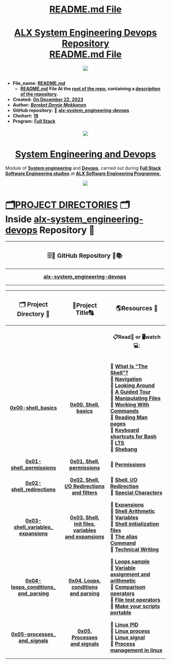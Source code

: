 <H1 align="center", height="1500"> <ins> README.md File </ins> </H1>
<H1 align="center"> <ins>  ALX System Engineering Devops Repository<br> README.md File</ins> </H1>

<p align="center">
  <img src="https://i.ibb.co/VWZxPbx/Repo-alx-system-engineering-devops-Alx-logo.png" />
</p>

##

* **File_name:** [**README.md**](https://github.com/BekaHabesha/alx-system_engineering-devops/blob/master/README.md)
  * [**README.md**](https://github.com/BekaHabesha/alx-system_engineering-devops/blob/master/README.md) **File At the <ins>root of the repo</ins>, containing a <ins>description of the repository</ins>.**
* **Created:** <ins>**On December 22, 2023**</ins>
* **Author:** [***Bereket Dereje Mekkonen***](https://intranet.alxswe.com/users/BereketDerejeMekonnen)
* **GitHub repository:** 📂 [**alx-system_engineering-devops**](https://github.com/BekaHabesha/alx-system_engineering-devops)
* **Chohort:** <ins>**18**</ins>
* **Program:** <ins>**Full Stack**</ins>

###   

<p align="center">
  <img src="https://i.ibb.co/ZV48Drd/Alx-next-generation.png" />
</p>
                     
##

<H1 align="center"> <ins> System Engineering and Devops</ins> </H1>

Module of <ins>**System engineering</ins>** and <ins>**Devops</ins>**, carried out during <ins>**Full Stack Software Engineering studies</ins>** at <ins>**ALX Software Engineering Programme<ins>.**

<p align="center">
  <img src="https://i.ibb.co/Dr7zQyb/alx-do-hard-things.png" />
</p>

###

# <ins> 🗂PROJECT DIRECTORIES</ins> 🗂<br> Inside [**alx-system_engineering-devops**](https://github.com/BekaHabesha/alx-system_engineering-devops) **Repository** :floppy_disk: </H1>



|  |  |  |  |  |  |  | <H3 align="center">🗄💾 GitHub Repository 📀📚 </H3> |  |  |  |  |  |  |  |
| :----: | :----:| :---- | :----: | :----:| :---- | :----: | :----:| :---- | :----: | :----:| :---- | :----: | :----:| :---- |
|   |  |  |  |  |  |  |   |   |   |  |  |  |  |  |
|   |  |  |  |  |  |  |   |   |   |  |  |  |  |  |
|  |  |  |  |  |  |   | [**alx-system_engineering-devops**](https://github.com/BekaHabesha/alx-system_engineering-devops) |  |  |  |  |  |  |  |
|  |  |  |  |  |  |  |   |   |   |  |  |  |  |  |
|  |  |  |  |  |  |  |   |   |   |  |  |  |  |  |

| <H3 align="center">🗂 Project Directory 📁 </H3> | <H3 align="center">📝Project Title🔠</H3> | <H3 align="center">🌎Resources 💎 </H3> | 
| :----: | :----:| :---- |
|   |   |  <H4 align="center">📋Read📖 or 🖥watch💻: </H4> |
|   |   |   |
|   |   |   |
| [**0x00-shell_basics**](https://github.com/BekaHabesha/alx-system_engineering-devops/tree/master/0x00-shell_basics) | [**0x00. Shell, basics**](https://intranet.alxswe.com/projects/205) | 🔹 [**What Is “The Shell”?**](https://intranet.alxswe.com/rltoken/vwO91sqNBgRL03BLu-ueiA)<br>🔸 [**Navigation**](https://intranet.alxswe.com/rltoken/iblidp7yp6i-QpT8rDXHaA)<br> 🔹 [**Looking Around**](https://intranet.alxswe.com/rltoken/xEKUCnQsMH0esQ6fJU5vLA)<br> 🔸 [**A Guided Tour**](https://intranet.alxswe.com/rltoken/HUhQ73fFR1GOC5nb4r-mDw)<br> 🔹 [**Manipulating Files**](https://intranet.alxswe.com/rltoken/olv-1tj4d1LA57Z0PrLNvw)<br> 🔸 [**Working With Commands**](https://intranet.alxswe.com/rltoken/zUtux3Pm0BkvtwXzbTtkmA)<br> 🔹 [**Reading Man pages**](https://intranet.alxswe.com/rltoken/rddGdsqLf8_kRzp12RaD4A)<br> 🔸 [**Keyboard shortcuts for Bash**](https://intranet.alxswe.com/rltoken/AGxMxuS5IeW8VmEvJyhwvw)<br> 🔹 [**LTS**](https://wiki.ubuntu.com/LTS)<br> 🔸 [**Shebang**](https://intranet.alxswe.com/rltoken/cE8ZA3kgEaFhB-IDNv31bQ) |
|   |   |   |
|   |   |   |
| [**0x01-shell_permissions**](https://github.com/BekaHabesha/alx-system_engineering-devops/tree/master/0x01-shell_permissions) | [**0x01. Shell, permissions**](https://intranet.alxswe.com/projects/207) | 🔹 [**Permissions**](https://intranet.alxswe.com/rltoken/aQmRB6ms-SDHUhqY0Rsa3g) |
|   |   |   |
|   |   |   |
| [**0x02-shell_redirections**](https://github.com/BekaHabesha/alx-system_engineering-devops/tree/master/0x02-shell_redirections) | [**0x02. Shell,<br> I/O Redirections <br>and filters**](https://intranet.alxswe.com/projects/208) | 🔹 [**Shell, I/O Redirection**](https://intranet.alxswe.com/rltoken/fGOQQXRKbvOcd1qLRxHzLQ)<br> 🔸 [**Special Characters**](https://intranet.alxswe.com/rltoken/c1pz13vke3HPH0S8iALbtw) |
|   |   |   |
|   |   |   |
| [**0x03-shell_variables_<br>expansions**](https://github.com/BekaHabesha/alx-system_engineering-devops/tree/master/0x03-shell_variables_expansions) | [**0x03. Shell, <br>init files, <br>variables <br>and expansions**](https://intranet.alxswe.com/projects/209) | 🔹 [**Expansions**](https://intranet.alxswe.com/rltoken/oXnzBjLBA9t9dr7WuftdmQ)<br> 🔸 [**Shell Arithmetic**](https://intranet.alxswe.com/rltoken/PLSUQnBcKKU5eEgRfRDlug)<br> 🔹 [**Variables**](https://intranet.alxswe.com/rltoken/SvdGNZJjKsPghzZEhaWu4Q)<br>🔸 [**Shell initialization files**](https://intranet.alxswe.com/rltoken/tqud57kjsSYgDfeZDlwl3g)<br> 🔹 [**The alias Command**](https://intranet.alxswe.com/rltoken/1Z3nYPjmidqQJXcWQ9Fkug)<br> 🔸 [**Technical Writing**](https://intranet.alxswe.com/rltoken/wYrZr3t3DeAE8PpYHYWGiw) |
|   |   |   |
|   |   |   |
| [**0x04-loops_conditions_<br>and_parsing**](https://github.com/BekaHabesha/alx-system_engineering-devops/tree/master/0x04-loops_conditions_and_parsing) | [**0x04. Loops, <br>conditions <br>and parsing**](https://intranet.alxswe.com/projects/251) | 🔹 [**Loops sample**](https://intranet.alxswe.com/rltoken/wT98UJfv_E2tk4yP9PcLLw)<br> 🔸 [**Variable assignment and arithmetic**](https://intranet.alxswe.com/rltoken/olvOKX699pq50rkHRE5cSA)<br> 🔹 [**Comparison operators**](https://intranet.alxswe.com/rltoken/HxohzllkOWh0t4dy_HptIQ)<br> 🔸 [**File test operators**](https://intranet.alxswe.com/rltoken/g8of2ABPEJfCNtPrDQaqVw)<br> 🔹 [**Make your scripts portable**](https://intranet.alxswe.com/rltoken/O0Ay21p7tDhfLMsYbtAKug) |
|   |   |   |
|   |   |   |
| [**0x05-processes_<br>and_signals**](https://github.com/BekaHabesha/alx-system_engineering-devops/tree/master/0x05-processes_and_signals) | [**0x05. Processes <br>and signals**](https://intranet.alxswe.com/projects/255) | 🔹 [**Linux PID**](https://intranet.alxswe.com/rltoken/qVGxUt1QMIV4B4oVrQBlQg)<br> 🔸 [**Linux process**](https://intranet.alxswe.com/rltoken/px2TdWSjVO8i9SB5gHchAw)<br> 🔹 [**Linux signal**](https://intranet.alxswe.com/rltoken/qQSGz9CN52PVF3IPCuaRiw)<br> 🔸 [**Process management in linux**](https://intranet.alxswe.com/rltoken/XlYrlghzNZ6Z1cbI_IPaiA) |
|   |   |   |
|   |   |   |
